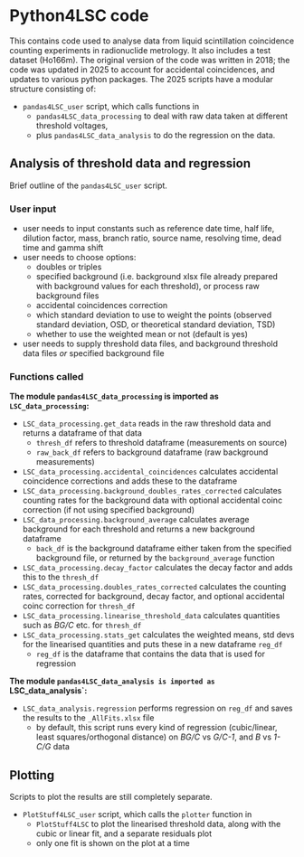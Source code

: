 # Python4LSC code
This contains code used to analyse data from liquid scintillation coincidence counting experiments in radionuclide metrology. It also includes a test dataset (Ho166m). The original version of the code was written in 2018; the code was updated in 2025 to account for accidental coincidences, and updates to various python packages. The 2025 scripts have a modular structure consisting of:     
 - `pandas4LSC_user` script, which calls functions in    
    -  `pandas4LSC_data_processing` to deal with raw data taken at different threshold voltages,     
    - plus `pandas4LSC_data_analysis` to do the regression on the data. 

## Analysis of threshold data and regression
Brief outline of the `pandas4LSC_user` script.

### User input
- user needs to input constants such as reference date time, half life, dilution factor, mass, branch ratio, source name, resolving time, dead time and gamma shift    
- user needs to choose options:
    - doubles or triples
    - specified background (i.e. background xlsx file already prepared with background values for each threshold), or process raw background files
    - accidental coincidences correction
    - which standard deviation to use to weight the points (observed standard deviation, OSD, or theoretical standard deviation, TSD)
    - whether to use the weighted mean or not (default is yes)
- user needs to supply threshold data files, and background threshold data files _or_ specified background file

### Functions called
**The module `pandas4LSC_data_processing` is imported as `LSC_data_processing`:**
- `LSC_data_processing.get_data` reads in the raw threshold data and returns a dataframe of that data 
    - `thresh_df` refers to threshold dataframe (measurements on source)
    - `raw_back_df` refers to background dataframe (raw background measurements)
- `LSC_data_processing.accidental_coincidences` calculates accidental coincidence corrections and adds these to the dataframe
- `LSC_data_processing.background_doubles_rates_corrected` calculates counting rates for the background data with optional accidental coinc correction (if not using specified background)
- `LSC_data_processing.background_average` calculates average background for each threshold and returns a new background dataframe 
    - `back_df` is the background dataframe either taken from the specified background file, or returned by the `background_average` function
- `LSC_data_processing.decay_factor` calculates the decay factor and adds this to the `thresh_df`
- `LSC_data_processing.doubles_rates_corrected` calculates the counting rates, corrected for background, decay factor, and optional accidental coinc correction for `thresh_df`
- `LSC_data_processing.linearise_threshold_data` calculates quantities such as _BG/C_ etc. for `thresh_df`
- `LSC_data_processing.stats_get` calculates the weighted means, std devs for the linearised quantities and puts these in a new dataframe `reg_df`
    - `reg_df` is the dataframe that contains the data that is used for regression

**The module `pandas4LSC_data_analysis is imported as `LSC_data_analysis`:**
- `LSC_data_analysis.regression` performs regression on `reg_df` and saves the results to the `_AllFits.xlsx` file
    - by default, this script runs every kind of regression (cubic/linear, least squares/orthogonal distance) on _BG/C_ vs _G/C-1_, and _B_ vs _1-C/G_ data

## Plotting
Scripts to plot the results are still completely separate.    
- `PlotStuff4LSC_user` script, which calls the `plotter` function in    
    -  `PlotStuff4LSC` to plot the linearised threshold data, along with the cubic or linear fit, and a separate residuals plot
    - only one fit is shown on the plot at a time






 

